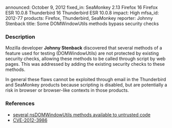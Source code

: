 announced: October 9, 2012
fixed_in: SeaMonkey 2.13
          Firefox 16
          Firefox ESR 10.0.8
          Thunderbird 16
          Thunderbird ESR 10.0.8
impact: High
mfsa_id: 2012-77
products: Firefox, Thunderbird, SeaMonkey
reporter: Johnny Stenback
title: Some DOMWindowUtils methods bypass security checks

<h3>Description</h3>

<p>Mozilla developer <strong>Johnny Stenback</strong> discovered that several
methods of a feature used for testing (DOMWindowUtils) are not protected by
existing security checks, allowing these methods to be called through script by
web pages. This was addressed by adding the existing security checks to these
methods.
</p>

<p class="note">In general these flaws cannot be exploited through email in the
Thunderbird and SeaMonkey products because scripting is disabled, but are
potentially a risk in browser or browser-like contexts in those products.</p>


<h3>References</h3>

<ul>
  <li><a href="https://bugzilla.mozilla.org/show_bug.cgi?id=775868">
      several nsDOMWindowUtils methods available to untrusted code</a></li>
  <li><a href="http://cve.mitre.org/cgi-bin/cvename.cgi?name=CVE-2012-3986" class="ex-ref">CVE-2012-3986</a></li>
</ul>



